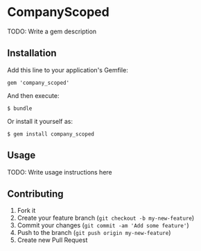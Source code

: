 # CompanyScoped

TODO: Write a gem description

## Installation

Add this line to your application's Gemfile:

    gem 'company_scoped'

And then execute:

    $ bundle

Or install it yourself as:

    $ gem install company_scoped

## Usage

TODO: Write usage instructions here

## Contributing

1. Fork it
2. Create your feature branch (`git checkout -b my-new-feature`)
3. Commit your changes (`git commit -am 'Add some feature'`)
4. Push to the branch (`git push origin my-new-feature`)
5. Create new Pull Request
